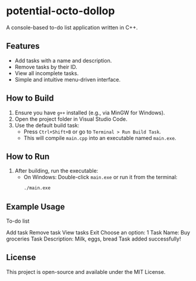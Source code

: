 # potential-octo-dollop

A console-based to-do list application written in C++.

## Features

- Add tasks with a name and description.
- Remove tasks by their ID.
- View all incomplete tasks.
- Simple and intuitive menu-driven interface.

## How to Build

1. Ensure you have `g++` installed (e.g., via MinGW for Windows).
2. Open the project folder in Visual Studio Code.
3. Use the default build task:
   - Press `Ctrl+Shift+B` or go to `Terminal > Run Build Task`.
   - This will compile `main.cpp` into an executable named `main.exe`.

## How to Run

1. After building, run the executable:
   - On Windows: Double-click `main.exe` or run it from the terminal:
     ```sh
     ./main.exe
     ```

## Example Usage
To-do list

Add task
Remove task
View tasks
Exit Choose an option: 1 Task Name: Buy groceries Task Description: Milk, eggs, bread Task added successfully!


## License

This project is open-source and available under the MIT License.